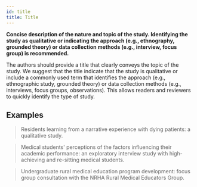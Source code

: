 ```yaml
---
id: title
title: Title
---
```

**Concise description of the nature and topic of the study. Identifying the study as qualitative or indicating the approach (e.g., ethnography, grounded theory) or data collection methods (e.g., interview, focus group) is recommended.**

The authors should provide a title that clearly conveys the topic of the study. We suggest that the title indicate that the study is qualitative or include a commonly used term that identifies the approach (e.g., ethnographic study, grounded theory) or data collection methods (e.g., interviews, focus groups, observations). This allows readers and reviewers to quickly identify the type of study.

## Examples

> Residents learning from a narrative experience with dying patients: a qualitative study.

> Medical students' perceptions of the factors influencing their academic performance: an exploratory interview study with high-achieving and re-sitting medical students.

> Undergraduate rural medical education program development: focus group consultation with the NRHA Rural Medical Educators Group.
